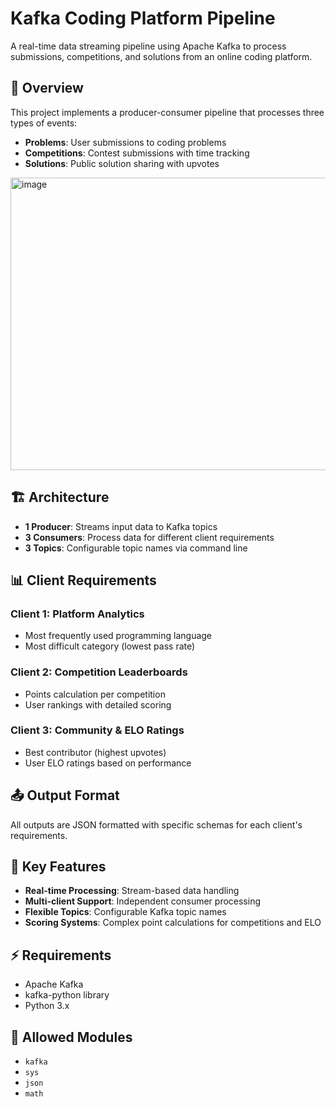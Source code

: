 # Kafka Coding Platform Pipeline

A real-time data streaming pipeline using Apache Kafka to process submissions, competitions, and solutions from an online coding platform.

## 🎯 Overview

This project implements a producer-consumer pipeline that processes three types of events:
- **Problems**: User submissions to coding problems
- **Competitions**: Contest submissions with time tracking
- **Solutions**: Public solution sharing with upvotes

<img width="846" height="468" alt="image" src="https://github.com/user-attachments/assets/e91853b2-0be7-4655-97e8-cedb8a64a3d5" />

## 🏗️ Architecture

- **1 Producer**: Streams input data to Kafka topics
- **3 Consumers**: Process data for different client requirements
- **3 Topics**: Configurable topic names via command line

## 📊 Client Requirements

### Client 1: Platform Analytics
- Most frequently used programming language
- Most difficult category (lowest pass rate)

### Client 2: Competition Leaderboards
- Points calculation per competition
- User rankings with detailed scoring

### Client 3: Community & ELO Ratings
- Best contributor (highest upvotes)
- User ELO ratings based on performance

## 📤 Output Format

All outputs are JSON formatted with specific schemas for each client's requirements.

## 🔧 Key Features

- **Real-time Processing**: Stream-based data handling
- **Multi-client Support**: Independent consumer processing
- **Flexible Topics**: Configurable Kafka topic names
- **Scoring Systems**: Complex point calculations for competitions and ELO

## ⚡ Requirements

- Apache Kafka
- kafka-python library
- Python 3.x

## 📝 Allowed Modules
- `kafka`
- `sys`
- `json`
- `math`
